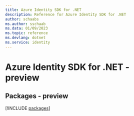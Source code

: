 ```yaml
---
title: Azure Identity SDK for .NET
description: Reference for Azure Identity SDK for .NET
author: schaabs
ms.author: sschaab
ms.data: 01/09/2023
ms.topic: reference
ms.devlang: dotnet
ms.service: identity
---
```

# Azure Identity SDK for .NET - preview
## Packages - preview
[!INCLUDE [packages](identity-index.md)]